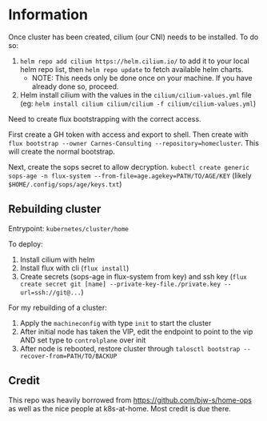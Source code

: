 # Information

Once cluster has been created, cilium (our CNI) needs to be installed. To do so:

1. `helm repo add cilium https://helm.cilium.io/` to add it to your local helm repo list,
   then `helm repo update` to fetch available helm charts.
   - NOTE: This needs only be done once on your machine. If you have already done so, proceed.
1. Helm install cilium with the values in the `cilium/cilium-values.yml` file
   (eg: `helm install cilium cilium/cilium -f cilium/cilium-values.yml`)

Need to create flux bootstrapping with the correct access.

First create a GH token with access and export to shell.
Then create with `flux bootstrap --owner Carnes-Consulting --repository=homecluster`. This will create the normal bootstrap.

Next, create the sops secret to allow decryption.
`kubectl create generic sops-age -n flux-system --from-file=age.agekey=PATH/TO/AGE/KEY` (likely `$HOME/.config/sops/age/keys.txt`)

## Rebuilding cluster

Entrypoint: `kubernetes/cluster/home`

To deploy:

1. Install cilium with helm
1. Install flux with cli (`flux install`)
1. Create secrets (sops-age in flux-system from key) and ssh key
   (`flux create secret git [name] --private-key-file./private.key --url=ssh://git@...`)

For my rebuilding of a cluster:

1. Apply the `machineconfig` with type `init` to start the cluster
1. After initial node has taken the VIP, edit the endpoint to point to the vip AND set type to `controlplane` over init
1. After node is rebooted, restore cluster through `talosctl bootstrap --recover-from=PATH/TO/BACKUP`

## Credit

This repo was heavily borrowed from <https://github.com/bjw-s/home-ops> as well as the nice
people at k8s-at-home. Most credit is due there.

